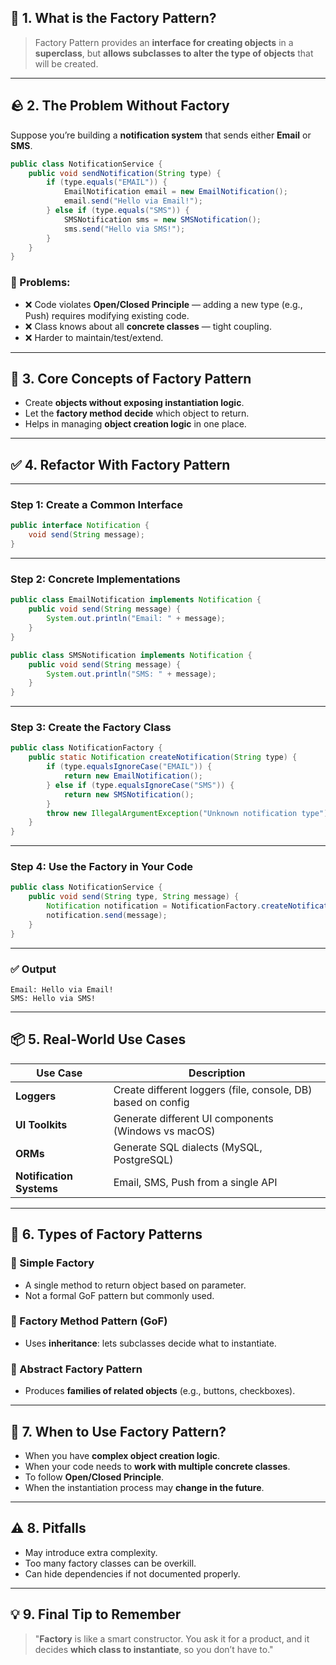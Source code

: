 ## 🧠 1. What is the Factory Pattern?


> Factory Pattern provides an **interface for creating objects** in a **superclass**, but **allows subclasses to alter the type of objects** that will be created.

---

## 🪨 2. The Problem Without Factory

Suppose you’re building a **notification system** that sends either **Email** or **SMS**.

```java
public class NotificationService {
    public void sendNotification(String type) {
        if (type.equals("EMAIL")) {
            EmailNotification email = new EmailNotification();
            email.send("Hello via Email!");
        } else if (type.equals("SMS")) {
            SMSNotification sms = new SMSNotification();
            sms.send("Hello via SMS!");
        }
    }
}
```

### 🔴 Problems:

* ❌ Code violates **Open/Closed Principle** — adding a new type (e.g., Push) requires modifying existing code.
* ❌ Class knows about all **concrete classes** — tight coupling.
* ❌ Harder to maintain/test/extend.

---

## 🧩 3. Core Concepts of Factory Pattern

* Create **objects without exposing instantiation logic**.
* Let the **factory method decide** which object to return.
* Helps in managing **object creation logic** in one place.

---

## ✅ 4. Refactor With Factory Pattern

---

### Step 1: Create a Common Interface

```java
public interface Notification {
    void send(String message);
}
```

---

### Step 2: Concrete Implementations

```java
public class EmailNotification implements Notification {
    public void send(String message) {
        System.out.println("Email: " + message);
    }
}

public class SMSNotification implements Notification {
    public void send(String message) {
        System.out.println("SMS: " + message);
    }
}
```

---

### Step 3: Create the Factory Class

```java
public class NotificationFactory {
    public static Notification createNotification(String type) {
        if (type.equalsIgnoreCase("EMAIL")) {
            return new EmailNotification();
        } else if (type.equalsIgnoreCase("SMS")) {
            return new SMSNotification();
        }
        throw new IllegalArgumentException("Unknown notification type");
    }
}
```

---

### Step 4: Use the Factory in Your Code

```java
public class NotificationService {
    public void send(String type, String message) {
        Notification notification = NotificationFactory.createNotification(type);
        notification.send(message);
    }
}
```

---

### ✅ Output

```text
Email: Hello via Email!
SMS: Hello via SMS!
```

---

## 📦 5. Real-World Use Cases

| Use Case                 | Description                                                  |
| ------------------------ | ------------------------------------------------------------ |
| **Loggers**              | Create different loggers (file, console, DB) based on config |
| **UI Toolkits**          | Generate different UI components (Windows vs macOS)          |
| **ORMs**                 | Generate SQL dialects (MySQL, PostgreSQL)                    |
| **Notification Systems** | Email, SMS, Push from a single API                           |

---

## 🚦 6. Types of Factory Patterns

### 🔹 Simple Factory

* A single method to return object based on parameter.
* Not a formal GoF pattern but commonly used.

### 🔹 Factory Method Pattern (GoF)

* Uses **inheritance**: lets subclasses decide what to instantiate.

### 🔹 Abstract Factory Pattern

* Produces **families of related objects** (e.g., buttons, checkboxes).

---

## 🎯 7. When to Use Factory Pattern?

* When you have **complex object creation logic**.
* When your code needs to **work with multiple concrete classes**.
* To follow **Open/Closed Principle**.
* When the instantiation process may **change in the future**.

---

## ⚠️ 8. Pitfalls

* May introduce extra complexity.
* Too many factory classes can be overkill.
* Can hide dependencies if not documented properly.

---

## 💡 9. Final Tip to Remember

> "**Factory** is like a smart constructor.
> You ask it for a product, and it decides **which class to instantiate**, so you don’t have to."
